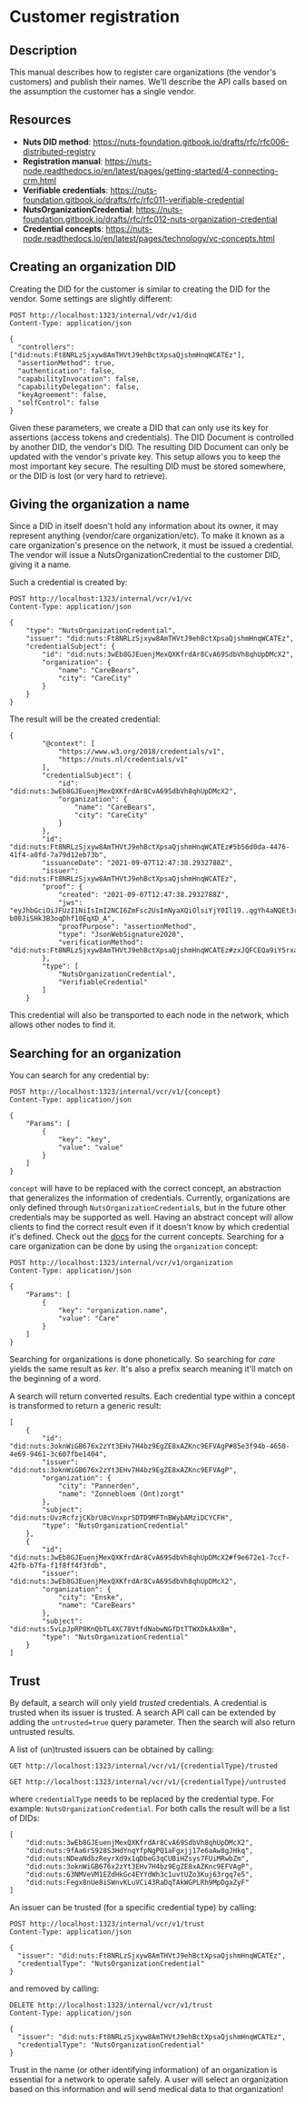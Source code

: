 # Customer registration

## Description

This manual describes how to register care organizations (the vendor's customers) and publish their names.
We'll describe the API calls based on the assumption the customer has a single vendor.

## Resources

- **Nuts DID method**: https://nuts-foundation.gitbook.io/drafts/rfc/rfc006-distributed-registry
- **Registration manual**: https://nuts-node.readthedocs.io/en/latest/pages/getting-started/4-connecting-crm.html
- **Verifiable credentials**: https://nuts-foundation.gitbook.io/drafts/rfc/rfc011-verifiable-credential
- **NutsOrganizationCredential**: https://nuts-foundation.gitbook.io/drafts/rfc/rfc012-nuts-organization-credential
- **Credential concepts**: https://nuts-node.readthedocs.io/en/latest/pages/technology/vc-concepts.html

## Creating an organization DID

Creating the DID for the customer is similar to creating the DID for the vendor.
Some settings are slightly different:

```http request
POST http://localhost:1323/internal/vdr/v1/did
Content-Type: application/json

{
  "controllers": ["did:nuts:Ft8NRLzSjxyw8AmTHVtJ9ehBctXpsaQjshmHnqWCATEz"],
  "assertionMethod": true,
  "authentication": false,
  "capabilityInvocation": false,
  "capabilityDelegation": false,
  "keyAgreement": false,
  "selfControl": false
}
```

Given these parameters, we create a DID that can only use its key for assertions (access tokens and credentials).
The DID Document is controlled by another DID, the vendor's DID.
The resulting DID Document can only be updated with the vendor's private key.
This setup allows you to keep the most important key secure.
The resulting DID must be stored somewhere, or the DID is lost (or very hard to retrieve).

## Giving the organization a name

Since a DID in itself doesn't hold any information about its owner, it may represent anything (vendor/care organization/etc).
To make it known as a care organization's presence on the network, it must be issued a credential.
The vendor will issue a NutsOrganizationCredential to the customer DID, giving it a name.

Such a credential is created by:

```http request
POST http://localhost:1323/internal/vcr/v1/vc
Content-Type: application/json

{
    "type": "NutsOrganizationCredential",
    "issuer": "did:nuts:Ft8NRLzSjxyw8AmTHVtJ9ehBctXpsaQjshmHnqWCATEz",
    "credentialSubject": {
        "id": "did:nuts:3wEb8GJEuenjMexQXKfrdAr8CvA69SdbVh8qhUpDMcX2",
        "organization": {
            "name": "CareBears",
            "city": "CareCity"
        }
    }
}
```

The result will be the created credential:

```
{
        "@context": [
            "https://www.w3.org/2018/credentials/v1",
            "https://nuts.nl/credentials/v1"
        ],
        "credentialSubject": {
            "id": "did:nuts:3wEb8GJEuenjMexQXKfrdAr8CvA69SdbVh8qhUpDMcX2",
            "organization": {
                "name": "CareBears",
                "city": "CareCity"
            }
        },
        "id": "did:nuts:Ft8NRLzSjxyw8AmTHVtJ9ehBctXpsaQjshmHnqWCATEz#5b56d0da-4476-41f4-a0fd-7a79d12eb73b",
        "issuanceDate": "2021-09-07T12:47:38.2932788Z",
        "issuer": "did:nuts:Ft8NRLzSjxyw8AmTHVtJ9ehBctXpsaQjshmHnqWCATEz",
        "proof": {
            "created": "2021-09-07T12:47:38.2932788Z",
            "jws": "eyJhbGciOiJFUzI1NiIsImI2NCI6ZmFsc2UsImNyaXQiOlsiYjY0Il19..qgYh4aNQEt3reoePjd7SPoedq_89yGmyM4VZnpKtDorH92GqC9cdFRrUPfOEE-b00JiSHk3B3oqDhf10EqXD_A",
            "proofPurpose": "assertionMethod",
            "type": "JsonWebSignature2020",
            "verificationMethod": "did:nuts:Ft8NRLzSjxyw8AmTHVtJ9ehBctXpsaQjshmHnqWCATEz#zxJQFCEQa9iY5rxa7McvXMQ5bXJb1A8vKIiW3YKv1pY"
        },
        "type": [
            "NutsOrganizationCredential",
            "VerifiableCredential"
        ]
    }
```

This credential will also be transported to each node in the network, which allows other nodes to find it.

## Searching for an organization

You can search for any credential by:

```http request
POST http://localhost:1323/internal/vcr/v1/{concept}
Content-Type: application/json

{
    "Params": [
        {
            "key": "key",
            "value": "value"
        }
    ]
}
```

`concept` will have to be replaced with the correct concept, an abstraction that generalizes the information of credentials.
Currently, organizations are only defined through `NutsOrganizationCredential`s, but in the future other credentials may be supported as well.
Having an abstract concept will allow clients to find the correct result even if it doesn't know by which credential it's defined.
Check out the [docs](https://nuts-node.readthedocs.io/en/latest/pages/technology/vc-concepts.html) for the current concepts.
Searching for a care organization can be done by using the `organization` concept:

```http request
POST http://localhost:1323/internal/vcr/v1/organization
Content-Type: application/json

{
    "Params": [
        {
            "key": "organization.name",
            "value": "Care"
        }
    ]
}
```

Searching for organizations is done phonetically. So searching for *care* yields the same result as *ker*.
It's also a prefix search meaning it'll match on the beginning of a word.

A search will return converted results. Each credential type within a concept is transformed to return a generic result:

```
[
    {
        "id": "did:nuts:3oknWiGB676x2zYt3EHv7H4bz9EgZE8xAZKnc9EFVAgP#85e3f94b-4650-4e69-9461-3c607fbe1404",
        "issuer": "did:nuts:3oknWiGB676x2zYt3EHv7H4bz9EgZE8xAZKnc9EFVAgP",
        "organization": {
            "city": "Pannerden",
            "name": "Zonnebloem (Ont)zorgt"
        },
        "subject": "did:nuts:UvzRcfzjCKbrU8cVnxprSDTD9MFTnBWybAMziDCYCFH",
        "type": "NutsOrganizationCredential"
    },
    {
        "id": "did:nuts:3wEb8GJEuenjMexQXKfrdAr8CvA69SdbVh8qhUpDMcX2#f9e672e1-7ccf-42fb-b7fa-f1f8ff4f3fdb",
        "issuer": "did:nuts:3wEb8GJEuenjMexQXKfrdAr8CvA69SdbVh8qhUpDMcX2",
        "organization": {
            "city": "Enske",
            "name": "CareBears"
        },
        "subject": "did:nuts:5vLpJpRP8KnQbTL4XC78VtfdNabwNGfDtTTWXDkAkXBm",
        "type": "NutsOrganizationCredential"
    }
]
```

## Trust

By default, a search will only yield *trusted* credentials. A credential is trusted when its issuer is trusted.
A search API call can be extended by adding the `untrusted=true` query parameter. Then the search will also return untrusted results.

A list of (un)trusted issuers can be obtained by calling:

```http request
GET http://localhost:1323/internal/vcr/v1/{credentialType}/trusted
```
```http request
GET http://localhost:1323/internal/vcr/v1/{credentialType}/untrusted
```

where `credentialType` needs to be replaced by the credential type. For example: `NutsOrganizationCredential`.
For both calls the result will be a list of DIDs:

```
[
    "did:nuts:3wEb8GJEuenjMexQXKfrdAr8CvA69SdbVh8qhUpDMcX2",
    "did:nuts:9fAa6rS928S3HdYnqYfpNgPQ1aFgxjj17e6aAw8gJHkq",
    "did:nuts:NDeaNdbzReyrXd9x1qDbeG3qCUBiHZsys7FUiMRwbZm",
    "did:nuts:3oknWiGB676x2zYt3EHv7H4bz9EgZE8xAZKnc9EFVAgP",
    "did:nuts:63NMVeVM1EZdHkGc4EYYdWh3c1uvtUZo3Kuj63rgq7e5",
    "did:nuts:Fegx8nUe8iSWnvKLuVCi43RaDqTAkWGPLRh9MpDgaZyF"
]
```

An issuer can be trusted (for a specific credential type) by calling:
```http request
POST http://localhost:1323/internal/vcr/v1/trust
Content-Type: application/json

{
  "issuer": "did:nuts:Ft8NRLzSjxyw8AmTHVtJ9ehBctXpsaQjshmHnqWCATEz",
  "credentialType": "NutsOrganizationCredential"
}
```

and removed by calling:
```http request
DELETE http://localhost:1323/internal/vcr/v1/trust
Content-Type: application/json

{
  "issuer": "did:nuts:Ft8NRLzSjxyw8AmTHVtJ9ehBctXpsaQjshmHnqWCATEz",
  "credentialType": "NutsOrganizationCredential"
}
```

Trust in the name (or other identifying information) of an organization is essential for a network to operate safely.
A user will select an organization based on this information and will send medical data to that organization!
